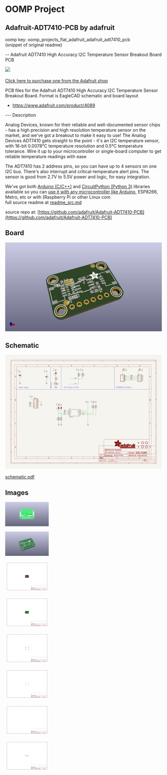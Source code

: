 # OOMP Project  
## Adafruit-ADT7410-PCB  by adafruit  
  
oomp key: oomp_projects_flat_adafruit_adafruit_adt7410_pcb  
(snippet of original readme)  
  
-- Adafruit ADT7410 High Accuracy I2C Temperature Sensor Breakout Board PCB  
  
<a href="http://www.adafruit.com/products/4089"><img src="assets/4089-09.jpg?raw=true" width="500px"><br/>  
Click here to purchase one from the Adafruit shop</a>  
  
PCB files for the Adafruit ADT7410 High Accuracy I2C Temperature Sensor Breakout Board. Format is EagleCAD schematic and board layout  
* https://www.adafruit.com/product/4089  
  
--- Description  
  
Analog Devices, known for their reliable and well-documented sensor chips - has a high precision and high resolution temperature sensor on the market, and we've got a breakout to make it easy to use! The Analog Devices ADT7410 gets straight to the point - it's an I2C temperature sensor, with 16-bit 0.0078°C temperature resolution and 0.5°C temperature tolerance. Wire it up to your microcontroller or single-board computer to get reliable temperature readings with ease  
  
The ADT7410 has 2 address pins, so you can have up to 4 sensors on one I2C bus. There's also interrupt and critical-temperature alert pins. The sensor is good from 2.7V to 5.5V power and logic, for easy integration.  
  
We've got both [Arduino (C/C++)](https://learn.adafruit.com/adt7410-breakout/arduino) and [CircuitPython (Python 3)](https://learn.adafruit.com/adt7410-breakout/python-and-circuitpython) libraries available so you can [use it with any microcontroller like Arduino](https://learn.adafruit.com/adt7410-breakout/arduino), ESP8266, Metro, etc or with [Raspberry Pi or other Linux com  
  full source readme at [readme_src.md](readme_src.md)  
  
source repo at: [https://github.com/adafruit/Adafruit-ADT7410-PCB](https://github.com/adafruit/Adafruit-ADT7410-PCB)  
## Board  
  
[![working_3d.png](working_3d_600.png)](working_3d.png)  
## Schematic  
  
[![working_schematic.png](working_schematic_600.png)](working_schematic.png)  
  
[schematic pdf](working_schematic.pdf)  
## Images  
  
[![working_3D_bottom.png](working_3D_bottom_140.png)](working_3D_bottom.png)  
  
[![working_3D_top.png](working_3D_top_140.png)](working_3D_top.png)  
  
[![working_assembly_page_01.png](working_assembly_page_01_140.png)](working_assembly_page_01.png)  
  
[![working_assembly_page_02.png](working_assembly_page_02_140.png)](working_assembly_page_02.png)  
  
[![working_assembly_page_03.png](working_assembly_page_03_140.png)](working_assembly_page_03.png)  
  
[![working_assembly_page_04.png](working_assembly_page_04_140.png)](working_assembly_page_04.png)  
  
[![working_assembly_page_05.png](working_assembly_page_05_140.png)](working_assembly_page_05.png)  
  
[![working_assembly_page_06.png](working_assembly_page_06_140.png)](working_assembly_page_06.png)  
